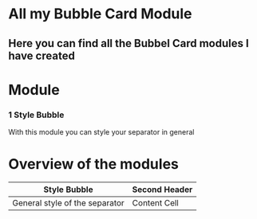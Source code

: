 # All my Bubble Card Module

## Here you can find all the Bubbel Card modules I have created

# Module
### 1 Style Bubble
With this module you can style your separator in general

# Overview of the modules

| Style Bubble  | Second Header |
| ------------- | ------------- |
| General style of the separator  | Content Cell  |
